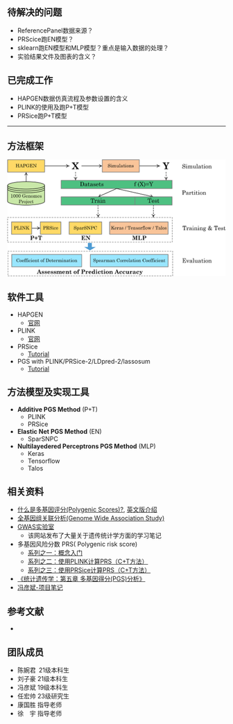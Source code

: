 ## 待解决的问题
- ReferencePanel数据来源？
- PRScice跑EN模型？
- sklearn跑EN模型和MLP模型？重点是输入数据的处理？
- 实验结果文件及图表的含义？

## 已完成工作
- HAPGEN数据仿真流程及参数设置的含义
- PLINK的使用及跑P+T模型
- PRSice跑P+T模型

-----
## 方法框架
![图片](framework.png)

## 软件工具
- HAPGEN
  - [官网](https://mathgen.stats.ox.ac.uk/genetics_software/hapgen/hapgen2.html)
- PLINK
  - [官网](https://www.cog-genomics.org/plink/)
- PRSice
  - [Tutorial](https://choishingwan.github.io/PRSice/)
- PGS with PLINK/PRSice-2/LDpred-2/lassosum
  - [Tutorial](https://choishingwan.github.io/PRS-Tutorial/)
## 方法模型及实现工具
- **Additive PGS Method** (P+T)
  - PLINK
  - PRSice
- **Elastic Net PGS Method** (EN)
  - SparSNPC
- **Nultilayedered Perceptrons PGS Method** (MLP)
  - Keras
  - Tensorflow
  - Talos

## 相关资料
- [什么是多基因评分(Polygenic Scores)?](https://zhuanlan.zhihu.com/p/368701300), [英文版介绍](http://polygenicscores.org/explained/)
- [全基因组关联分析(Genome Wide Association Study)](https://baike.baidu.com/item/%E5%85%A8%E5%9F%BA%E5%9B%A0%E7%BB%84%E5%85%B3%E8%81%94%E5%88%86%E6%9E%90/9483732?fr=aladdin)
- [GWAS实验室](https://gwaslab.com/)
  - 该网站发布了大量关于遗传统计学方面的学习笔记
- 多基因风险分数 PRS( Polygenic risk score)
  - [系列之一：概念入门](https://zhuanlan.zhihu.com/p/396268778?ivk_sa=1024320u)
  - [系列之二：使用PLINK计算PRS（C+T方法）](https://zhuanlan.zhihu.com/p/401122336)
  - [系列之三：使用PRSice计算PRS（C+T方法）](https://zhuanlan.zhihu.com/p/407548340)
- [《统计遗传学：第五章 多基因得分(PGS)分析》](https://wenku.baidu.com/view/7a766a30f22d2af90242a8956bec0975f465a496?aggId=7a766a30f22d2af90242a8956bec0975f465a496&fr=catalogMain&_wkts_=1671794745568&bdQuery=Polygenic+scores+%28PGS%29)
- [冯彦斌-项目笔记](https://www.mubucm.com/doc/rpvKpUCTCS)
## 参考文献
- 
## 团队成员
- 陈婉君 21级本科生
- 刘子豪 21级本科生
- 冯彦斌 19级本科生
- 任宏帅 23级研究生
- 康国胜 指导老师
- 徐&ensp;&ensp;宇 指导老师
